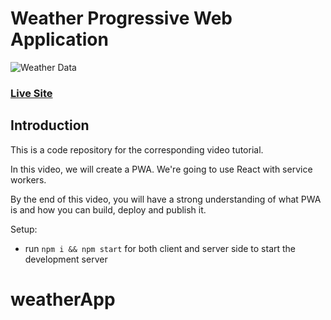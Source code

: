 # Weather Progressive Web Application
![Weather Data](https://i.imgur.com/3csowzj.png)

### [Live Site](https://inspiring-bhaskara-d21f88.netlify.app)

## Introduction
This is a code repository for the corresponding video tutorial. 

In this video, we will create a PWA. We're going to use React with service workers.

By the end of this video, you will have a strong understanding of what PWA is and how you can build, deploy and publish it.

Setup:
- run ```npm i && npm start``` for both client and server side to start the development server
# weatherApp
